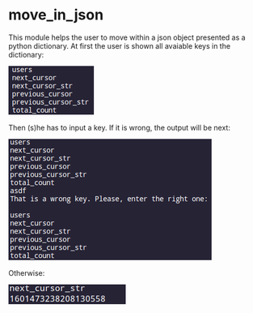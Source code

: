 # move_in_json
This module helps the user to move within a json object presented as a python dictionary. At first the user is shown all avaiable keys in the dictionary:

![](pictures/keys.png)

Then (s)he has to input a key. If it is wrong, the output will be next:

![](pictures/wrong_input.png)

Otherwise:

![](pictures/output.png)
